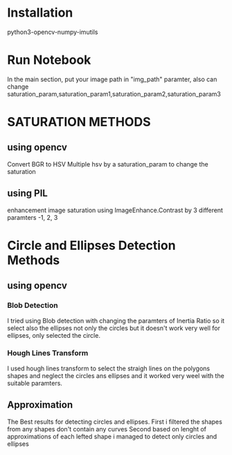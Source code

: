 # Installation
python3-opencv-numpy-imutils
# Run Notebook
In the main section, put your image path in "img_path" paramter, also can change saturation_param,saturation_param1,saturation_param2,saturation_param3

# SATURATION METHODS
## using opencv 
Convert BGR to HSV
Multiple hsv by a saturation_param to change the saturation

## using PIL
enhancement image saturation using ImageEnhance.Contrast by 3 different paramters -1, 2, 3



# Circle and Ellipses Detection Methods

## using opencv

### Blob Detection
I tried using Blob detection with changing the paramters of Inertia Ratio so it select also the ellipses not only the circles but it doesn't work very well for ellipses, only selected the circle.

### Hough Lines Transform
I used hough lines transform to select the straigh lines on the polygons shapes and neglect the circles ans ellipses and it worked very weel with the suitable paramters.

## Approximation
The Best results for detecting circles and ellipses.
First i filtered the shapes from any shapes don't contain any curves
Second based on lenght of approximations of each lefted shape i managed to detect only circles and ellipses

